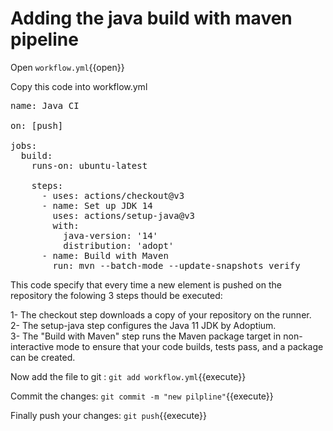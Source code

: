 # Adding the  java build with maven pipeline

Open `workflow.yml`{{open}}


Copy this code into workflow.yml
<pre class="file" data-filename="workflow.yml" data-target="prepend">
name: Java CI

on: [push]

jobs:
  build:
    runs-on: ubuntu-latest

    steps:
      - uses: actions/checkout@v3
      - name: Set up JDK 14
        uses: actions/setup-java@v3
        with:
          java-version: '14'
          distribution: 'adopt'
      - name: Build with Maven  
        run: mvn --batch-mode --update-snapshots verify
</pre>

This code specify that every time a new element is pushed on the repository the folowing 3 steps thould be executed:  

1- The checkout step downloads a copy of your repository on the runner.  
2- The setup-java step configures the Java 11 JDK by Adoptium.  
3- The "Build with Maven" step runs the Maven package target in non-interactive mode to ensure that your code builds, tests pass, and a package can be created. 

Now add the file to git : `git add workflow.yml`{{execute}}

Commit the changes: `git commit -m "new pilpline"`{{execute}}  

Finally push your changes: `git push`{{execute}}
